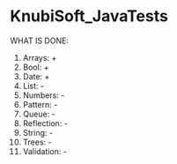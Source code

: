 # KnubiSoft_JavaTests
WHAT IS DONE:
1. Arrays: +
2. Bool: +
3. Date: +
4. List: -
5. Numbers: -
6. Pattern: -
7. Queue: -
8. Reflection: -
9. String: -
10. Trees: -
11. Validation: -
